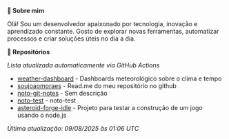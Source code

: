 **👋 Sobre mim**

Olá! Sou um desenvolvedor apaixonado por tecnologia, inovação e aprendizado constante. Gosto de explorar novas ferramentas, automatizar processos e criar soluções úteis no dia a dia.

**🚀 Repositórios**

*Lista atualizada automaticamente via GitHub Actions*

- [weather-dashboard](https://github.com/soujoaomoraes/weather-dashboard) - Dashboards meteorológico sobre o clima e tempo
- [soujoaomoraes](https://github.com/soujoaomoraes/soujoaomoraes) - Read.me do meu repositório no github
- [noto-git-notes](https://github.com/soujoaomoraes/noto-git-notes) - Sem descrição
- [noto-test](https://github.com/soujoaomoraes/noto-test) - noto-test
- [asteroid-forge-idle](https://github.com/soujoaomoraes/asteroid-forge-idle) - Projeto para testar a construção de um jogo usando o node.js

*Última atualização: 09/08/2025 às 01:06 UTC*
